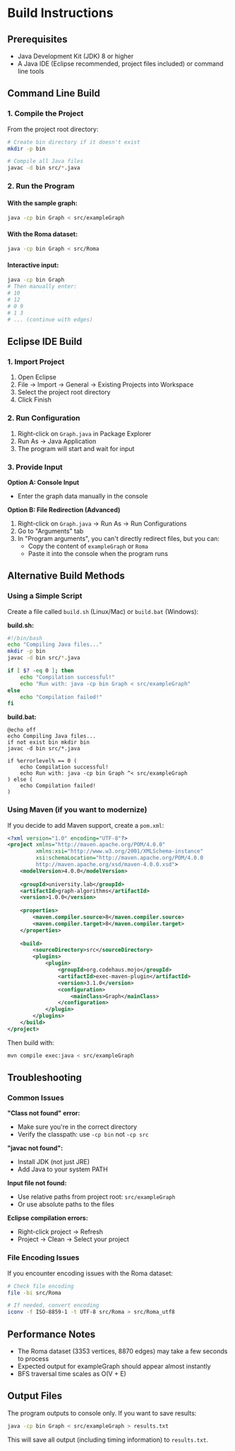 # Build Instructions

## Prerequisites

- Java Development Kit (JDK) 8 or higher
- A Java IDE (Eclipse recommended, project files included) or command line tools

## Command Line Build

### 1. Compile the Project

From the project root directory:

```bash
# Create bin directory if it doesn't exist
mkdir -p bin

# Compile all Java files
javac -d bin src/*.java
```

### 2. Run the Program

#### With the sample graph:
```bash
java -cp bin Graph < src/exampleGraph
```

#### With the Roma dataset:
```bash
java -cp bin Graph < src/Roma
```

#### Interactive input:
```bash
java -cp bin Graph
# Then manually enter:
# 10
# 12
# 0 9
# 1 3
# ... (continue with edges)
```

## Eclipse IDE Build

### 1. Import Project

1. Open Eclipse
2. File → Import → General → Existing Projects into Workspace
3. Select the project root directory
4. Click Finish

### 2. Run Configuration

1. Right-click on `Graph.java` in Package Explorer
2. Run As → Java Application
3. The program will start and wait for input

### 3. Provide Input

**Option A: Console Input**
- Enter the graph data manually in the console

**Option B: File Redirection (Advanced)**
1. Right-click on `Graph.java` → Run As → Run Configurations
2. Go to "Arguments" tab
3. In "Program arguments", you can't directly redirect files, but you can:
   - Copy the content of `exampleGraph` or `Roma`
   - Paste it into the console when the program runs

## Alternative Build Methods

### Using a Simple Script

Create a file called `build.sh` (Linux/Mac) or `build.bat` (Windows):

**build.sh:**
```bash
#!/bin/bash
echo "Compiling Java files..."
mkdir -p bin
javac -d bin src/*.java

if [ $? -eq 0 ]; then
    echo "Compilation successful!"
    echo "Run with: java -cp bin Graph < src/exampleGraph"
else
    echo "Compilation failed!"
fi
```

**build.bat:**
```batch
@echo off
echo Compiling Java files...
if not exist bin mkdir bin
javac -d bin src/*.java

if %errorlevel% == 0 (
    echo Compilation successful!
    echo Run with: java -cp bin Graph ^< src/exampleGraph
) else (
    echo Compilation failed!
)
```

### Using Maven (if you want to modernize)

If you decide to add Maven support, create a `pom.xml`:

```xml
<?xml version="1.0" encoding="UTF-8"?>
<project xmlns="http://maven.apache.org/POM/4.0.0"
         xmlns:xsi="http://www.w3.org/2001/XMLSchema-instance"
         xsi:schemaLocation="http://maven.apache.org/POM/4.0.0 
         http://maven.apache.org/xsd/maven-4.0.0.xsd">
    <modelVersion>4.0.0</modelVersion>
    
    <groupId>university.lab</groupId>
    <artifactId>graph-algorithms</artifactId>
    <version>1.0.0</version>
    
    <properties>
        <maven.compiler.source>8</maven.compiler.source>
        <maven.compiler.target>8</maven.compiler.target>
    </properties>
    
    <build>
        <sourceDirectory>src</sourceDirectory>
        <plugins>
            <plugin>
                <groupId>org.codehaus.mojo</groupId>
                <artifactId>exec-maven-plugin</artifactId>
                <version>3.1.0</version>
                <configuration>
                    <mainClass>Graph</mainClass>
                </configuration>
            </plugin>
        </plugins>
    </build>
</project>
```

Then build with:
```bash
mvn compile exec:java < src/exampleGraph
```

## Troubleshooting

### Common Issues

**"Class not found" error:**
- Make sure you're in the correct directory
- Verify the classpath: use `-cp bin` not `-cp src`

**"javac not found":**
- Install JDK (not just JRE)
- Add Java to your system PATH

**Input file not found:**
- Use relative paths from project root: `src/exampleGraph`
- Or use absolute paths to the files

**Eclipse compilation errors:**
- Right-click project → Refresh
- Project → Clean → Select your project

### File Encoding Issues

If you encounter encoding issues with the Roma dataset:
```bash
# Check file encoding
file -bi src/Roma

# If needed, convert encoding
iconv -f ISO-8859-1 -t UTF-8 src/Roma > src/Roma_utf8
```

## Performance Notes

- The Roma dataset (3353 vertices, 8870 edges) may take a few seconds to process
- Expected output for exampleGraph should appear almost instantly
- BFS traversal time scales as O(V + E)

## Output Files

The program outputs to console only. If you want to save results:

```bash
java -cp bin Graph < src/exampleGraph > results.txt
```

This will save all output (including timing information) to `results.txt`.